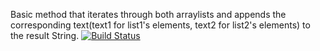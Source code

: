 Basic method that iterates through both arraylists and appends the corresponding text(text1 for list1's elements, text2 for list2's elements) to the result String.
[![Build Status](https://app.travis-ci.com/byyavuzyigit/bil481_spring_hw1.svg?token=Fe2LEgFkQ6iXbfe4Vowz&branch=main)](https://app.travis-ci.com/byyavuzyigit/bil481_spring_hw1)